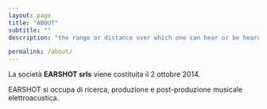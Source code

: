 ```yaml
---
layout: page
title: "ABOUT"
subtitle: ""
description: "the range or distance over which one can hear or be heard"

permalink: /about/
---
```


La società **EARSHOT srls** viene costituita il 2 ottobre 2014.

EARSHOT si occupa di ricerca, produzione e post-produzione musicale elettroacustica.

<!-- EARSHOT si occupa di Produzione di opere musicali, registrazione musicale in studio, registrazione di eventi

musicali dal vivo, post-produzione di opere musicali,  edizione musicale, ideazione e

realizzazione  di  progetti  elettroacustici,  ideazione  e  realizzazione  di  dispositivi  e

strumenti dedicati alla produzione musicale, lo sviluppo di software, la registrazione

di brevetti e marchi dedicati agli oggetti  ideati, la realizzazione di strumenti musicali,

la vendita a terzi degli strumenti e software realizzati. -->
